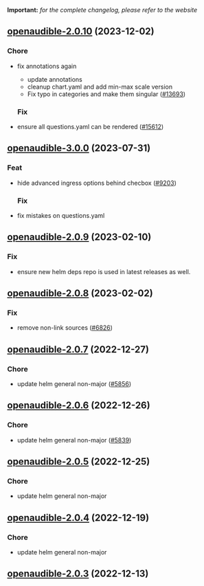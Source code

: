 **Important:**
*for the complete changelog, please refer to the website*




## [openaudible-2.0.10](https://github.com/truecharts/charts/compare/openaudible-3.0.0...openaudible-2.0.10) (2023-12-02)

### Chore

- fix annotations again
  - update annotations
  - cleanup chart.yaml and add min-max scale version
  - Fix typo in categories and make them singular ([#13693](https://github.com/truecharts/charts/issues/13693))
  
  ### Fix

- ensure all questions.yaml can be rendered ([#15612](https://github.com/truecharts/charts/issues/15612))
  
  











## [openaudible-3.0.0](https://github.com/truecharts/charts/compare/openaudible-2.0.9...openaudible-3.0.0) (2023-07-31)

### Feat

- hide advanced ingress options behind checbox ([#9203](https://github.com/truecharts/charts/issues/9203))
  
  ### Fix

- fix mistakes on questions.yaml
  
  


## [openaudible-2.0.9](https://github.com/truecharts/charts/compare/openaudible-2.0.8...openaudible-2.0.9) (2023-02-10)

### Fix

- ensure new helm deps repo is used in latest releases as well.
  
  


## [openaudible-2.0.8](https://github.com/truecharts/charts/compare/openaudible-2.0.7...openaudible-2.0.8) (2023-02-02)

### Fix

- remove non-link sources ([#6826](https://github.com/truecharts/charts/issues/6826))
  
  


## [openaudible-2.0.7](https://github.com/truecharts/charts/compare/openaudible-2.0.6...openaudible-2.0.7) (2022-12-27)

### Chore

- update helm general non-major ([#5856](https://github.com/truecharts/charts/issues/5856))
  
  


## [openaudible-2.0.6](https://github.com/truecharts/charts/compare/openaudible-2.0.5...openaudible-2.0.6) (2022-12-26)

### Chore

- update helm general non-major ([#5839](https://github.com/truecharts/charts/issues/5839))
  
  


## [openaudible-2.0.5](https://github.com/truecharts/charts/compare/openaudible-2.0.4...openaudible-2.0.5) (2022-12-25)

### Chore

- update helm general non-major
  
  


## [openaudible-2.0.4](https://github.com/truecharts/charts/compare/openaudible-2.0.3...openaudible-2.0.4) (2022-12-19)

### Chore

- update helm general non-major
  
  


## [openaudible-2.0.3](https://github.com/truecharts/charts/compare/openaudible-2.0.2...openaudible-2.0.3) (2022-12-13)
